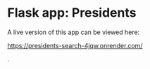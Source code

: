# Flask app: Presidents

A live version of this app can be viewed here:

https://presidents-search-4jqw.onrender.com/

.